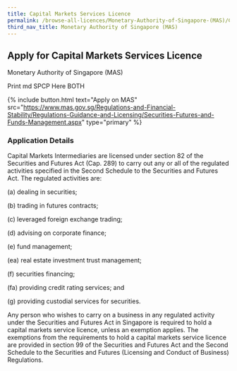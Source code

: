 ```yaml
---
title: Capital Markets Services Licence
permalink: /browse-all-licences/Monetary-Authority-of-Singapore-(MAS)/Capital-Markets-Services-Licence
third_nav_title: Monetary Authority of Singapore (MAS)
---
```


## Apply for Capital Markets Services Licence

Monetary Authority of Singapore (MAS)

Print md SPCP Here BOTH

{% include button.html text="Apply on MAS" src="https://www.mas.gov.sg/Regulations-and-Financial-Stability/Regulations-Guidance-and-Licensing/Securities-Futures-and-Funds-Management.aspx" type="primary" %}

### Application Details

<p>Capital Markets Intermediaries are licensed under section 82 of the Securities and Futures Act (Cap. 289) to carry out any or all of the regulated activities specified in the Second Schedule to the Securities and Futures Act. The regulated activities are:</p>
<p>(a) dealing in securities;</p>
<p>(b) trading in futures contracts;</p>
<p>(c) leveraged foreign exchange trading;</p>
<p>(d) advising on corporate finance;</p>
<p>(e) fund management;</p>
<p>(ea) real estate investment trust management;</p>
<p>(f) securities financing;</p>
<p>(fa) providing credit rating services; and</p>
<p>(g) providing custodial services for securities.</p>
<p>Any person who wishes to carry on a business in any regulated activity under the Securities and Futures Act in Singapore is required to hold a capital markets service licence, unless an exemption applies. The exemptions from the requirements to hold a capital markets service licence are provided in section 99 of the Securities and Futures Act and the Second Schedule to the Securities and Futures (Licensing and Conduct of Business) Regulations.</p>

